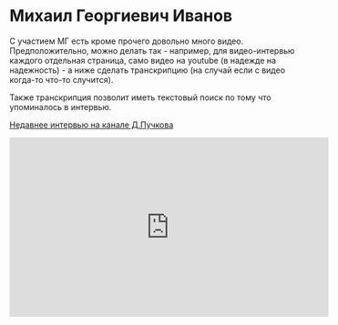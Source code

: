 <!--?title МГ Иванов -->

# Михаил Георгиевич Иванов

С участием МГ есть кроме прочего довольно много видео. Предположительно, можно
делать так - например, для видео-интервью каждого отдельная страница, само
видео на youtube (в надежде на надежность) - а ниже сделать транскрипцию
(на случай если с видео когда-то что-то случится).

Также транскрипция позволит иметь текстовый поиск по тому что упоминалось в интервью.

[Недавнее интервью на канале Д.Пучкова](https://www.youtube.com/watch?v=CKzabpycmLI)

<div>
<iframe width="560" height="315" src="https://www.youtube.com/embed/CKzabpycmLI" frameborder="0" allow="accelerometer; autoplay; encrypted-media; gyroscope; picture-in-picture" allowfullscreen></iframe>
</div>